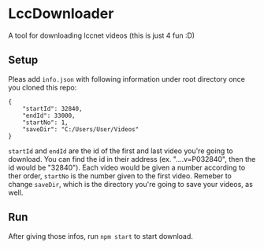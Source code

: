 # LccDownloader
A tool for downloading lccnet videos 
(this is just 4 fun :D)

## Setup

Pleas add `info.json` with following information under root directory once you cloned this repo:

```
{
    "startId": 32840,
    "endId": 33000,
    "startNo": 1,
    "saveDir": "C:/Users/User/Videos"
}
```

`startId` and `endId` are the id of the first and last video you're going to download. You can find the id in their address (ex. "....v=P032840", then the id would be "32840"). 
Each video would be given a number according to ther order, `startNo` is the number given to the first video.
Remeber to change `saveDir`, which is the directory you're going to save your videos, as well.

## Run

After giving those infos, run `npm start` to start download.
